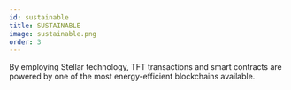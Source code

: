 ```yaml
---
id: sustainable
title: SUSTAINABLE
image: sustainable.png
order: 3
---
```


By employing Stellar technology, TFT transactions and smart contracts are powered by one of the most energy-efficient blockchains available.
